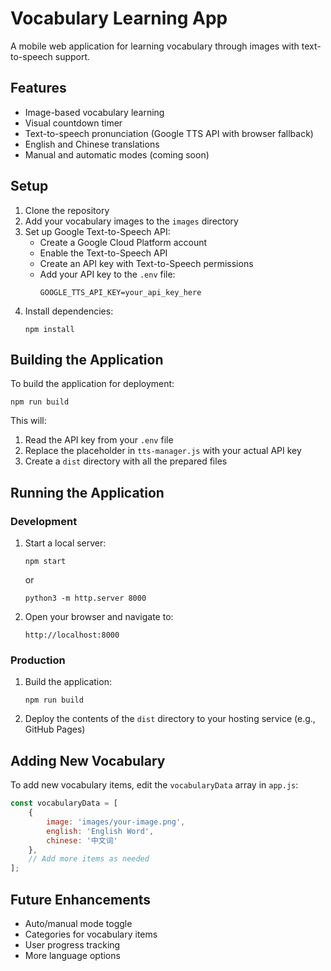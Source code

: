 # Vocabulary Learning App

A mobile web application for learning vocabulary through images with text-to-speech support.

## Features

- Image-based vocabulary learning
- Visual countdown timer
- Text-to-speech pronunciation (Google TTS API with browser fallback)
- English and Chinese translations
- Manual and automatic modes (coming soon)

## Setup

1. Clone the repository
2. Add your vocabulary images to the `images` directory
3. Set up Google Text-to-Speech API:
   - Create a Google Cloud Platform account
   - Enable the Text-to-Speech API
   - Create an API key with Text-to-Speech permissions
   - Add your API key to the `.env` file:
     ```
     GOOGLE_TTS_API_KEY=your_api_key_here
     ```
4. Install dependencies:
   ```
   npm install
   ```

## Building the Application

To build the application for deployment:

```
npm run build
```

This will:
1. Read the API key from your `.env` file
2. Replace the placeholder in `tts-manager.js` with your actual API key
3. Create a `dist` directory with all the prepared files

## Running the Application

### Development

1. Start a local server:
   ```
   npm start
   ```
   or
   ```
   python3 -m http.server 8000
   ```
2. Open your browser and navigate to:
   ```
   http://localhost:8000
   ```

### Production

1. Build the application:
   ```
   npm run build
   ```
2. Deploy the contents of the `dist` directory to your hosting service (e.g., GitHub Pages)

## Adding New Vocabulary

To add new vocabulary items, edit the `vocabularyData` array in `app.js`:

```javascript
const vocabularyData = [
    {
        image: 'images/your-image.png',
        english: 'English Word',
        chinese: '中文词'
    },
    // Add more items as needed
];
```

## Future Enhancements

- Auto/manual mode toggle
- Categories for vocabulary items
- User progress tracking
- More language options 